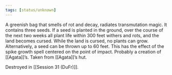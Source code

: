```yaml
---
tags: [status/unknown]
---
```


A greenish bag that smells of rot and decay, radiates transmutation magic. It contains three seeds. If a seed is planted in the ground, over the course of the next two weeks all plant life within 300 feet withers and rots, and the land becomes cursed. While the land is cursed, no plants can grow. Alternatively, a seed can be thrown up to 60 feet. This has the effect of the spike growth spell centered on the point of impact. Probably a creation of [[Agata]]’s. Taken from [[Agata]]’s hut. 

Destroyed in [[Session 31 (DuFr)]].
